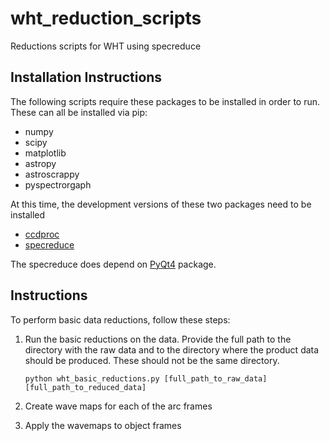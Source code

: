 # wht_reduction_scripts
Reductions scripts for WHT using specreduce

## Installation Instructions

The following scripts require these packages to be installed in order to run.  These can all be installed via pip:

+ numpy
+ scipy
+ matplotlib
+ astropy
+ astroscrappy
+ pyspectrorgaph


At this time, the development versions of these two packages need to be installed
+ [ccdproc](https://github.com/astropy/ccdproc.git)
+ [specreduce](https://github.com/crawfordsm/specreduce.git)

The specreduce does depend on [PyQt4](https://riverbankcomputing.com/software/pyqt/intro) package. 

## Instructions

To perform basic data reductions, follow these steps:


1. Run the basic reductions on the data.   Provide the full path to the directory with the raw data and to the directory where the product data should be produced.  These should not be the same directory.

     `python wht_basic_reductions.py [full_path_to_raw_data] [full_path_to_reduced_data]`

2. Create wave maps for each of the arc frames

3.  Apply the wavemaps to object frames


